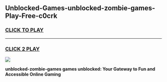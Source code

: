 
## Unblocked-Games-unblocked-zombie-games-Play-Free-c0crk
<h3>
<a href="https://premium76.site?title=unblocked-zombie-games&ref=19M">CLICK TO PLAY</a></h3>
<hr>

<h3>
<a href="https://premium76.site?title=unblocked-zombie-games&ref=19M">CLICK 2 PLAY</a>
  
</h3>

<a href="https://premium76.site?title=unblocked-zombie-games&ref=19M"><img src="https://clearcache.store/games.png"></a>


**unblocked-zombie-games games unblocked: Your Gateway to Fun and Accessible Online Gaming**
